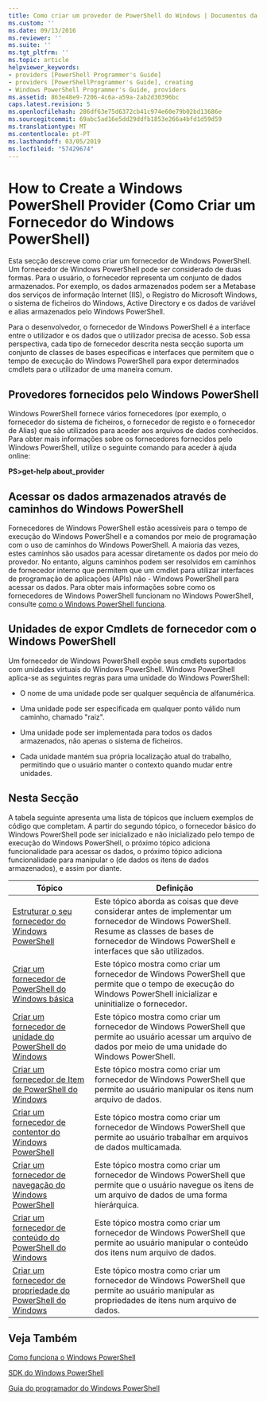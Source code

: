 ```yaml
---
title: Como criar um provedor de PowerShell do Windows | Documentos da Microsoft
ms.custom: ''
ms.date: 09/13/2016
ms.reviewer: ''
ms.suite: ''
ms.tgt_pltfrm: ''
ms.topic: article
helpviewer_keywords:
- providers [PowerShell Programmer's Guide]
- providers [PowerShellProgrammer's Guide], creating
- Windows PowerShell Programmer's Guide, providers
ms.assetid: 863e48e9-7206-4c6a-a59a-2ab2d30396bc
caps.latest.revision: 5
ms.openlocfilehash: 286df63e75d6372cb41c974e60e79b02bd13686e
ms.sourcegitcommit: 69abc5ad16e5dd29ddfb1853e266a4bfd1d59d59
ms.translationtype: MT
ms.contentlocale: pt-PT
ms.lasthandoff: 03/05/2019
ms.locfileid: "57429674"
---
```

# <a name="how-to-create-a-windows-powershell-provider"></a>How to Create a Windows PowerShell Provider (Como Criar um Fornecedor do Windows PowerShell)

Esta secção descreve como criar um fornecedor de Windows PowerShell. Um fornecedor de Windows PowerShell pode ser considerado de duas formas. Para o usuário, o fornecedor representa um conjunto de dados armazenados. Por exemplo, os dados armazenados podem ser a Metabase dos serviços de informação Internet (IIS), o Registro do Microsoft Windows, o sistema de ficheiros do Windows, Active Directory e os dados de variável e alias armazenados pelo Windows PowerShell.

Para o desenvolvedor, o fornecedor de Windows PowerShell é a interface entre o utilizador e os dados que o utilizador precisa de acesso. Sob essa perspectiva, cada tipo de fornecedor descrita nesta secção suporta um conjunto de classes de bases específicas e interfaces que permitem que o tempo de execução do Windows PowerShell para expor determinados cmdlets para o utilizador de uma maneira comum.

## <a name="providers-provided-by-windows-powershell"></a>Provedores fornecidos pelo Windows PowerShell

Windows PowerShell fornece vários fornecedores (por exemplo, o fornecedor do sistema de ficheiros, o fornecedor de registo e o fornecedor de Alias) que são utilizados para aceder aos arquivos de dados conhecidos. Para obter mais informações sobre os fornecedores fornecidos pelo Windows PowerShell, utilize o seguinte comando para aceder à ajuda online:

**PS>get-help about_provider**

## <a name="accessing-the-stored-data-using-windows-powershell-paths"></a>Acessar os dados armazenados através de caminhos do Windows PowerShell

Fornecedores de Windows PowerShell estão acessíveis para o tempo de execução do Windows PowerShell e a comandos por meio de programação com o uso de caminhos do Windows PowerShell. A maioria das vezes, estes caminhos são usados para acessar diretamente os dados por meio do provedor. No entanto, alguns caminhos podem ser resolvidos em caminhos de fornecedor interno que permitem que um cmdlet para utilizar interfaces de programação de aplicações (APIs) não - Windows PowerShell para acessar os dados. Para obter mais informações sobre como os fornecedores de Windows PowerShell funcionam no Windows PowerShell, consulte [como o Windows PowerShell funciona](http://msdn.microsoft.com/en-us/ced30e23-10af-4700-8933-49873bd84d58).

## <a name="exposing-provider-cmdlets-using-windows-powershell-drives"></a>Unidades de expor Cmdlets de fornecedor com o Windows PowerShell

Um fornecedor de Windows PowerShell expõe seus cmdlets suportados com unidades virtuais do Windows PowerShell. Windows PowerShell aplica-se as seguintes regras para uma unidade do Windows PowerShell:

- O nome de uma unidade pode ser qualquer sequência de alfanumérica.

- Uma unidade pode ser especificada em qualquer ponto válido num caminho, chamado "raiz".

- Uma unidade pode ser implementada para todos os dados armazenados, não apenas o sistema de ficheiros.

- Cada unidade mantém sua própria localização atual do trabalho, permitindo que o usuário manter o contexto quando mudar entre unidades.

## <a name="in-this-section"></a>Nesta Secção

A tabela seguinte apresenta uma lista de tópicos que incluem exemplos de código que completam. A partir do segundo tópico, o fornecedor básico do Windows PowerShell pode ser inicializado e não inicializado pelo tempo de execução do Windows PowerShell, o próximo tópico adiciona funcionalidade para acessar os dados, o próximo tópico adiciona funcionalidade para manipular o (de dados os itens de dados armazenados), e assim por diante.

|Tópico|Definição|
|-----------|----------------|
|[Estruturar o seu fornecedor do Windows PowerShell](./designing-your-windows-powershell-provider.md)|Este tópico aborda as coisas que deve considerar antes de implementar um fornecedor de Windows PowerShell. Resume as classes de bases de fornecedor de Windows PowerShell e interfaces que são utilizados.|
|[Criar um fornecedor de PowerShell do Windows básica](./creating-a-basic-windows-powershell-provider.md)|Este tópico mostra como criar um fornecedor de Windows PowerShell que permite que o tempo de execução do Windows PowerShell inicializar e uninitialize o fornecedor.|
|[Criar um fornecedor de unidade do PowerShell do Windows](./creating-a-windows-powershell-drive-provider.md)|Este tópico mostra como criar um fornecedor de Windows PowerShell que permite ao usuário acessar um arquivo de dados por meio de uma unidade do Windows PowerShell.|
|[Criar um fornecedor de Item de PowerShell do Windows](./creating-a-windows-powershell-item-provider.md)|Este tópico mostra como criar um fornecedor de Windows PowerShell que permite ao usuário manipular os itens num arquivo de dados.|
|[Criar um fornecedor de contentor do Windows PowerShell](./creating-a-windows-powershell-container-provider.md)|Este tópico mostra como criar um fornecedor de Windows PowerShell que permite ao usuário trabalhar em arquivos de dados multicamada.|
|[Criar um fornecedor de navegação do Windows PowerShell](./creating-a-windows-powershell-navigation-provider.md)|Este tópico mostra como criar um fornecedor de Windows PowerShell que permite que o usuário navegue os itens de um arquivo de dados de uma forma hierárquica.|
|[Criar um fornecedor de conteúdo do PowerShell do Windows](./creating-a-windows-powershell-content-provider.md)|Este tópico mostra como criar um fornecedor de Windows PowerShell que permite ao usuário manipular o conteúdo dos itens num arquivo de dados.|
|[Criar um fornecedor de propriedade do PowerShell do Windows](./creating-a-windows-powershell-property-provider.md)|Este tópico mostra como criar um fornecedor de Windows PowerShell que permite ao usuário manipular as propriedades de itens num arquivo de dados.|

## <a name="see-also"></a>Veja Também

[Como funciona o Windows PowerShell](http://msdn.microsoft.com/en-us/ced30e23-10af-4700-8933-49873bd84d58)

[SDK do Windows PowerShell](../windows-powershell-reference.md)

[Guia do programador do Windows PowerShell](./windows-powershell-programmer-s-guide.md)